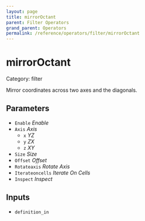 ```yaml
---
layout: page
title: mirrorOctant
parent: Filter Operators
grand_parent: Operators
permalink: /reference/operators/filter/mirrorOctant
---
```


# mirrorOctant

Category: filter



Mirror coordinates across two axes and the diagonals.

## Parameters

* `Enable` *Enable*
* `Axis` *Axis*
  * `x` *YZ*
  * `y` *ZX*
  * `z` *XY*
* `Size` *Size*
* `Offset` *Offset*
* `Rotateaxis` *Rotate Axis*
* `Iterateoncells` *Iterate On Cells*
* `Inspect` *Inspect*

## Inputs

* `definition_in`